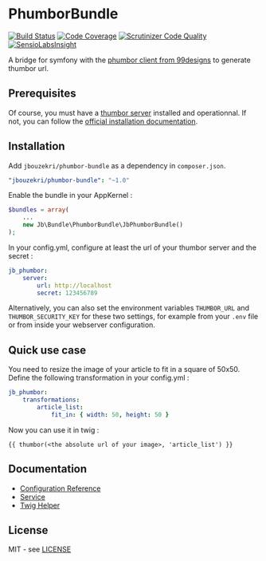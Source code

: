 PhumborBundle
=============

[![Build Status](https://travis-ci.org/jbouzekri/PhumborBundle.svg?branch=master)](https://travis-ci.org/jbouzekri/PhumborBundle)
[![Code Coverage](https://scrutinizer-ci.com/g/jbouzekri/PhumborBundle/badges/coverage.png?b=master)](https://scrutinizer-ci.com/g/jbouzekri/PhumborBundle/?branch=master)
[![Scrutinizer Code Quality](https://scrutinizer-ci.com/g/jbouzekri/PhumborBundle/badges/quality-score.png?s=a0a8958b6ab291dc6f867b7df49cf55be590c23d)](https://scrutinizer-ci.com/g/jbouzekri/PhumborBundle/)
[![SensioLabsInsight](https://insight.sensiolabs.com/projects/f3668751-012f-4444-9d48-7833e2a420ec/mini.png)](https://insight.sensiolabs.com/projects/f3668751-012f-4444-9d48-7833e2a420ec)

A bridge for symfony with the [phumbor client from 99designs](https://github.com/99designs/phumbor) to generate thumbor url.

Prerequisites
-------------

Of course, you must have a [thumbor server](https://github.com/thumbor/thumbor/wiki) installed and operationnal.
If not, you can follow the [official installation documentation](https://github.com/thumbor/thumbor/wiki/Installing).

Installation
------------

Add `jbouzekri/phumbor-bundle` as a dependency in `composer.json`.

``` yml
"jbouzekri/phumbor-bundle": "~1.0"
```

Enable the bundle in your AppKernel :

``` php
$bundles = array(
    ...
    new Jb\Bundle\PhumborBundle\JbPhumborBundle()
);
```

In your config.yml, configure at least the url of your thumbor server and the secret :

``` yml
jb_phumbor:
    server:
        url: http://localhost
        secret: 123456789
```

Alternatively, you can also set the environment variables `THUMBOR_URL` and `THUMBOR_SECURITY_KEY` for these two settings, for example from your `.env`
file or from inside your webserver configuration.

Quick use case
--------------

You need to resize the image of your article to fit in a square of 50x50. Define the following transformation in your config.yml :

``` yml
jb_phumbor:
    transformations:
        article_list:
            fit_in: { width: 50, height: 50 }
```

Now you can use it in twig :

``` twig
{{ thumbor(<the absolute url of your image>, 'article_list') }}
```

Documentation
-------------

* [Configuration Reference](Resources/doc/reference.md)
* [Service](Resources/doc/service.md)
* [Twig Helper](Resources/doc/twig_helper.md)

License
-------

MIT - see [LICENSE](LICENSE)
